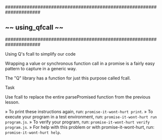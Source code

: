 #####################################################################
##                      ~~  using_qfcall  ~~                       ##
#####################################################################

Using Q's fcall to simplify our code

Wrapping a value or synchronous function call in a promise is a
fairly easy pattern to capture in a generic way.

The "Q" library has a function for just this purpose called fcall.

Task

Use fcall to replace the entire parsePromised function from the previous lesson.


» To print these instructions again, run: `promise-it-wont-hurt print`.
» To execute your program in a test environment, run:
 `promise-it-wont-hurt run program.js`.
» To verify your program, run: `promise-it-wont-hurt verify program.js`.
» For help with this problem or with promise-it-wont-hurt, run:
 `promise-it-wont-hurt help`.

